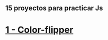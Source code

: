 ## 15 proyectos para practicar Js

# [1 - Color-flipper](https://santiagoivan.github.io/tree/master/01-color-flipper/setup)
